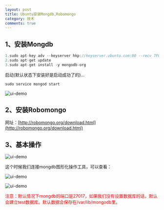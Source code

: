 ```yaml
---
layout: post
title: Ubuntu安装Mongdb,Robomongo
category: 技术
comments: true
---
```


## 1、安装Mongdb

```java
1.sudo apt-key adv --keyserver hkp://keyserver.ubuntu.com:80 --recv 7F0CEB10
2.sudo apt-get update
3.sudo apt-get install -y mongodb-org
```

启动(默认状态下安装好是启动成功了的)...

```java
sudo service mongod start
```
![ui-demo](https://github.com/1011641270/blog/blob/gh-pages/images/066.png?raw=true)

## 2、安装Robomongo

 网址：[http://robomongo.org/download.html](http://robomongo.org/download.html)
 
## 3、基本操作

![ui-demo](https://github.com/1011641270/blog/blob/gh-pages/images/067.png?raw=true)
 
 这个时候我们连接mongdb图形化操作工具，可以查看：
 
 ![ui-demo](https://github.com/1011641270/blog/blob/gh-pages/images/068.png?raw=true)
 
 ![ui-demo](https://github.com/1011641270/blog/blob/gh-pages/images/069.png?raw=true)

<font color="red">注意：默认情况下mongdb的端口是27017，如果我们没有设置数据库的话，默认会建立test数据库。默认数据会保存在/var/lib/mongodb里。</font>
 

